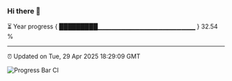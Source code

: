 ### Hi there 👋

⏳ Year progress { █████████▁▁▁▁▁▁▁▁▁▁▁▁▁▁▁▁▁▁▁▁▁ } 32.54 %

---

⏰ Updated on Tue, 29 Apr 2025 18:29:09 GMT

![Progress Bar CI](https://github.com/liununu/liununu/workflows/Progress%20Bar%20CI/badge.svg)
